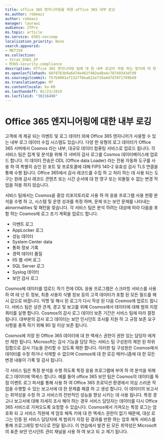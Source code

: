 ```yaml
---
title: office 365 엔지니어링을 위한 office 365 내부 로깅
ms.author: robmazz
author: robmazz
manager: laurawi
audience: ITPro
ms.topic: article
ms.service: O365-seccomp
localization_priority: None
search.appverid:
- MET150
ms.collection:
- Strat_O365_IP
- M365-security-compliance
description: Office 365 엔지니어링 팀에 대 한 내부 로깅이 작동 하는 방식에 대 한 설명입니다.
ms.openlocfilehash: 68f8763b9a647de462f402e40a4c78749343dfd9
ms.sourcegitcommit: f57b4001ef1327f0ea622e716a4d7d78f1769b49
ms.translationtype: MT
ms.contentlocale: ko-KR
ms.lasthandoff: 02/23/2019
ms.locfileid: "30216498"
---
```

# <a name="internal-logging-for-office-365-engineering"></a>Office 365 엔지니어링에 대한 내부 로깅
고객에 게 제공 되는 이벤트 및 로그 데이터 외에 Office 365 엔지니어가 사용할 수 있는 내부 로그 데이터 수집 시스템도 있습니다. 다양 한 유형의 로그 데이터가 Office 365 서버에서 Cosmos 라는 내부, 대규모 데이터 컴퓨팅 서비스로 업로드 됩니다. 각 서비스 팀은 집계 및 분석을 위해 각 서버의 감사 로그를 Cosmos 데이터베이스에 업로드 합니다. 이 데이터 전송은 ODL (Office data Loader) 라는 전용 자동화 도구를 사용 하 여 특별히 승인 된 포트 및 프로토콜에 대해 FIPS 140-2 유효성 검사 TLS 연결을 통해 수행 됩니다. Office 365에서 감사 레코드를 수집 하 고 처리 하는 데 사용 되는 도구는 원래 감사 레코드 콘텐츠 또는 시간 순서에 대 한 영구 또는 되돌릴 수 없는 변경 작업을 허용 하지 않습니다.

서비스 팀에서는 Cosmos을 중앙 리포지토리로 사용 하 여 응용 프로그램 사용 현황 분석을 수행 하 고, 시스템 및 운영 성과를 측정 하며, 문제 또는 보안 문제를 나타내는 abnormalities 및 패턴을 찾습니다. 각 서비스 팀은 분석 하려는 대상에 따라 다음을 포함 하는 Cosmos에 로그 초기 계획을 업로드 합니다.
- 이벤트 로그
- AppLocker 로그
- 성능 데이터
- System Center data
- 통화 정보 기록
- 경력 데이터 품질
- IIS 웹 서버 로그
- SQL Server 로그
- Syslog 데이터
- 보안 감사 로그

Cosmos에 데이터를 업로드 하기 전에 ODL 응용 프로그램은 스크러빙 서비스를 사용 하 여 테 넌 트 정보, 최종 사용자 식별 정보 등의 고객 데이터가 포함 된 모든 필드를 해시 값으로 바꿉니다. 익명 및 해시 된 로그가 다시 작성 된 다음 Cosmos에 업로드 됩니다. 서비스 팀은 상관 관계, 경고 및 보고를 위해 Cosmos에서 데이터에 대해 범위 지정 쿼리를 실행 합니다. Cosmos의 감사 로그 데이터 보존 기간은 서비스 팀에 따라 결정 됩니다. 대부분의 감사 로그 데이터는 보안 인시던트 조사를 지원 하 고 규정 보존 요구 사항을 충족 하기 위해 90 일 이상 보존 됩니다.

Cosmos에 저장 된 Office 365 데이터에 대 한 액세스 권한이 권한 있는 담당자 에게만 제한 됩니다. Microsoft는 감사 기능을 담당 하는 서비스 팀 구성원의 제한 된 하위 집합으로 감사 기능을 관리할 수 있도록 제한 합니다. 이러한 팀 구성원은 Cosmos에서 데이터를 수정 하거나 삭제할 수 없으며 Cosmos에 대 한 로깅 메커니즘에 대 한 모든 변경 내용이 기록 및 감사 됩니다.

각 서비스 팀은 특정 분석을 수행 하도록 특정 응용 프로그램에 부여 하 여 분석을 위해 로그 데이터에 액세스 합니다. 예를 들어 office 365 보안 팀은 Cosmos의 데이터를 독점 이벤트 로그 파서를 통해 사용 하 여 Office 365 프로덕션 환경에서 의심 스러운 작업을 수행할 수 있는 보고서에 대 한 문제를 해결 하 고 생성 합니다. 이 데이터의 보고서는 취약성을 수정 하 고 서비스의 전반적인 성능을 향상 시키는 데 사용 됩니다. 특정 경고나 보고서에 대해 자세히 조사 해야 하는 경우 서비스 담당자는 데이터를 다시 Office 365 서비스로 가져오도록 요청할 수 있습니다. Cosmos에서 가져오는 특정 로그는 암호화 되 고 서비스 직원에 게 암호 해독 키에 대 한 액세스 권한이 없기 때문에, 대상 로그는 인증 된 서비스 담당자에 게 범위가 지정 된 결과를 반환 하는 암호 해독 서비스를 통해 프로그래밍 방식으로 전달 됩니다. 이 연습에서 발견 된 모든 취약성은 Microsoft의 표준 보안 인시던트 관리 채널을 사용 하 여 보고 되 고 제기 됩니다.
